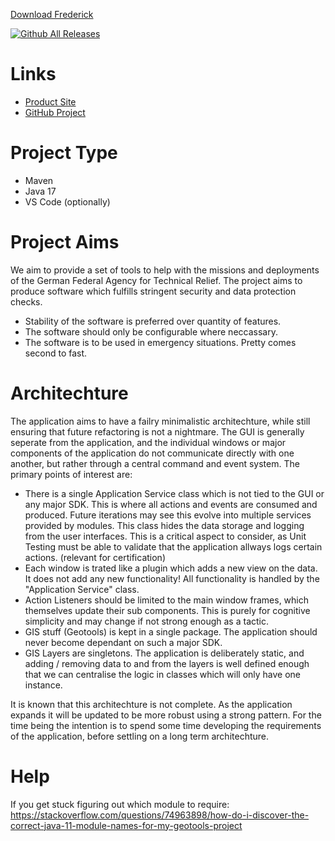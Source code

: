 [Download Frederick](https://github.com/liturner/frederick/releases)

[![Github All Releases](https://img.shields.io/github/downloads/liturner/frederick/total.svg)]()


# Links

- [Product Site](https://liturner.github.io/frederick/)
- [GitHub Project](https://github.com/liturner/frederick)

# Project Type

- Maven
- Java 17
- VS Code (optionally)

# Project Aims

We aim to provide a set of tools to help with the missions and deployments of the German Federal Agency for Technical Relief. The project aims to produce software which fulfills stringent security and data protection checks.

- Stability of the software is preferred over quantity of features.
- The software should only be configurable where neccassary.
- The software is to be used in emergency situations. Pretty comes second to fast.

# Architechture

The application aims to have a failry minimalistic architechture, while still ensuring that future refactoring is not a nightmare. The GUI is generally seperate from the application, and the individual windows or major components of the application do not communicate directly with one another, but rather through a central command and event system. The primary points of interest are:

- There is a single Application Service class which is not tied to the GUI or any major SDK. This is where all actions and events are consumed and produced. Future iterations may see this evolve into multiple services provided by modules. This class hides the data storage and logging from the user interfaces. This is a critical aspect to consider, as Unit Testing must be able to validate that the application allways logs certain actions. (relevant for certification)
- Each window is trated like a plugin which adds a new view on the data. It does not add any new functionality! All functionality is handled by the "Application Service" class.
- Action Listeners should be limited to the main window frames, which themselves update their sub components. This is purely for cognitive simplicity and may change if not strong enough as a tactic.
- GIS stuff (Geotools) is kept in a single package. The application should never become dependant on such a major SDK.
- GIS Layers are singletons. The application is deliberately static, and adding / removing data to and from the layers is well defined enough that we can centralise the logic in classes which will only have one instance.

It is known that this architechture is not complete. As the application expands it will be updated to be more robust using a strong pattern. For the time being the intention is to spend some time developing the requirements of the application, before settling on a long term architechture.

# Help

If you get stuck figuring out which module to require: https://stackoverflow.com/questions/74963898/how-do-i-discover-the-correct-java-11-module-names-for-my-geotools-project
